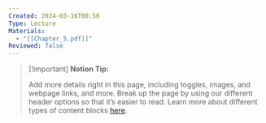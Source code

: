 ```yaml
---
Created: 2024-03-16T00:50
Type: Lecture
Materials:
  - "[[Chapter_5.pdf]]"
Reviewed: false
---
```

> [!important] **Notion Tip:**
> 
> Add more details right in this page, including toggles, images, and webpage links, and more. Break up the page by using our different header options so that it’s easier to read. Learn more about different types of content blocks [here](https://www.notion.so/guides/types-of-content-blocks).